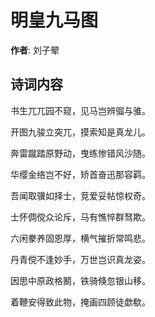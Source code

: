 # 明皇九马图

**作者**: 刘子翚

## 诗词内容

书生兀兀园不窥，见马岂辨骝与骓。

开图九骏立突兀，摸索知是真龙儿。

奔雷蹴踏原野动，曳练惨错风沙随。

华缨金络岂不好，矫首奋迅那容羁。

吾闻取骥如择士，竞爱妥帖惊权奇。

士怀倜傥众论斥，马有憔悴群驽欺。

六闲豢养固恩厚，横气摧折常鸣悲。

丹青傥不逢妙手，万世岂识真龙姿。

因思中原政格鬭，铁骑倏忽银山移。

着鞭安得致此物，掩画四顾徒歔欷。

